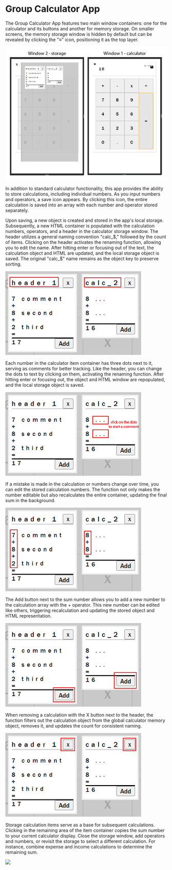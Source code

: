 # Group Calculator App

The Group Calculator App features two main window containers: one for the calculator and its buttons and another for memory storage. On smaller screens, the memory storage window is hidden by default but can be revealed by clicking the "≡" icon, positioning it as the top layer.

![image](docs/group-calc-01.jpg)

In addition to standard calculator functionality, this app provides the ability to store calculations, including individual numbers. As you input numbers and operators, a save icon appears. By clicking this icon, the entire calculation is saved into an array with each number and operator stored separately.

Upon saving, a new object is created and stored in the app's local storage. Subsequently, a new HTML container is populated with the calculation numbers, operators, and a header in the calculator storage window. The header utilizes a general naming convention "calc_$," followed by the count of items. Clicking on the header activates the renaming function, allowing you to edit the name. After hitting enter or focusing out of the text, the calculation object and HTML are updated, and the local storage object is saved. The original "calc_$" name remains as the object key to preserve sorting.

![image](docs/group-calc-02-B.jpg)


Each number in the calculator item container has three dots next to it, serving as comments for better tracking. Like the header, you can change the dots to text by clicking on them, activating the renaming function. After hitting enter or focusing out, the object and HTML window are repopulated, and the local storage object is saved.

![image](docs/group-calc-02-A.jpg)

If a mistake is made in the calculation or numbers change over time, you can edit the stored calculation numbers. The function not only makes the number editable but also recalculates the entire container, updating the final sum in the background.

![image](docs/group-calc-02-C.jpg)

The Add button next to the sum number allows you to add a new number to the calculation array with the + operator. This new number can be edited like others, triggering recalculation and updating the stored object and HTML representation.

![image](docs/group-calc-02-D.jpg)

When removing a calculation with the X button next to the header, the function filters out the calculation object from the global calculator memory object, removes it, and updates the count for consistent naming.

![image](docs/group-calc-02-E.jpg)

Storage calculation items serve as a base for subsequent calculations. Clicking in the remaining area of the item container copies the sum number to your current calculator display. Close the storage window, add operators and numbers, or revisit the storage to select a different calculation. For instance, combine expense and income calculations to determine the remaining sum.

![](docs/group-calc.gif)
